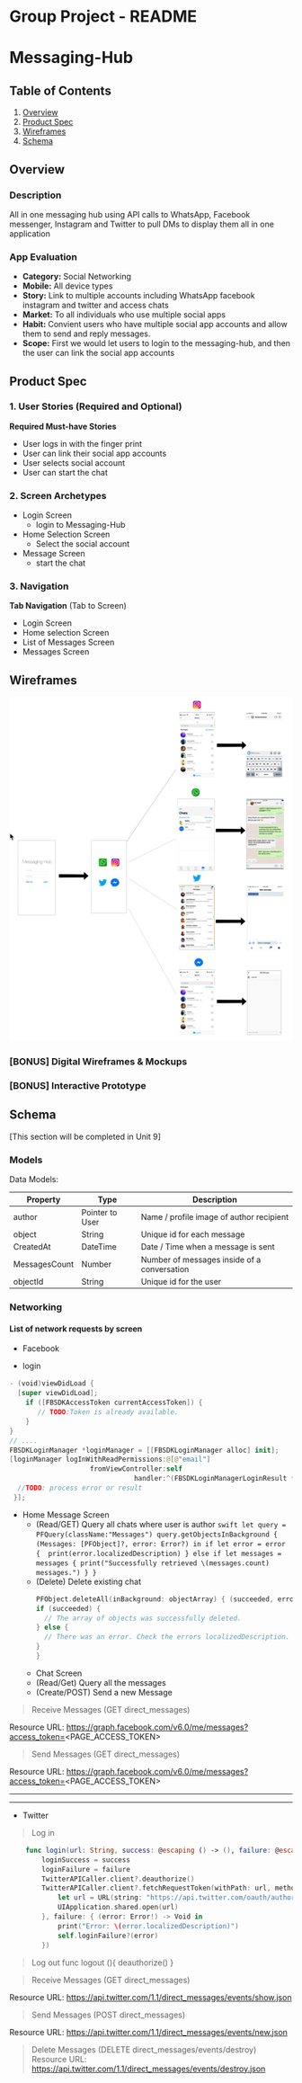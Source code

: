 # **Group Project - README**
# Messaging-Hub

## Table of Contents
1. [Overview](#Overview)
1. [Product Spec](#Product-Spec)
1. [Wireframes](#Wireframes)
2. [Schema](#Schema)

## Overview
### Description
All in one messaging hub using API calls to WhatsApp, Facebook messenger, Instagram and Twitter to pull DMs to display them all in one application
### App Evaluation

- **Category:** Social Networking
- **Mobile:** All device types
- **Story:** Link to multiple accounts including WhatsApp facebook instagram and twitter and access chats
- **Market:** To all individuals who use multiple social apps
- **Habit:** Convient users who have multiple social app accounts and allow them to send and reply messages.
- **Scope:** First we would let users to login to the messaging-hub, and then the user can link the social app accounts

## Product Spec

### 1. User Stories (Required and Optional)

**Required Must-have Stories**

*  User logs in with the finger print 
*  User can link their social app accounts
*  User selects social account 
*  User can start the chat


### 2. Screen Archetypes

* Login Screen
   * login to Messaging-Hub
* Home Selection Screen
    * Select the social account 
* Message Screen
   * start the chat

### 3. Navigation

**Tab Navigation** (Tab to Screen)

* Login Screen
* Home selection Screen
* List of Messages Screen
* Messages Screen



## Wireframes

![](Messaging-Hub.gif)


### [BONUS] Digital Wireframes & Mockups

### [BONUS] Interactive Prototype

## Schema 
[This section will be completed in Unit 9]
### Models
Data Models:


 | Property      | Type     | Description |
   | ------------- | -------- | ------------|
   | author        | Pointer to User|  Name / profile image of author recipient |
   | object        | String   | Unique id for each message |
   | CreatedAt       | DateTime | Date / Time when a message is sent |
   | MessagesCount | Number   | Number of messages inside of a conversation|
   | objectId    | String   | Unique id for the user |







### Networking
#### List of network requests by screen
 
* Facebook

- login
```swift
- (void)viewDidLoad {
  [super viewDidLoad];
    if ([FBSDKAccessToken currentAccessToken]) {
       // TODO:Token is already available.
    }
}
// ....
FBSDKLoginManager *loginManager = [[FBSDKLoginManager alloc] init];
[loginManager logInWithReadPermissions:@[@"email"]
                    fromViewController:self
                               handler:^(FBSDKLoginManagerLoginResult *result, NSError *error) {
  //TODO: process error or result
 }];
 ```
- Home Message Screen
   - (Read/GET)  Query all chats where user is author
         ```swift
         let query = PFQuery(className:"Messages")
         query.getObjectsInBackground { (Messages: [PFObject]?, error: Error?) in
            if let error = error { 
               print(error.localizedDescription)
            } else if let messages = messages {
               print("Successfully retrieved \(messages.count) messages.")
            }
         }
         ```
   - (Delete) Delete existing chat
      ```swift
      PFObject.deleteAll(inBackground: objectArray) { (succeeded, error) in
      if (succeeded) {
        // The array of objects was successfully deleted.
      } else {
        // There was an error. Check the errors localizedDescription.
      }
     }
  - Chat Screen
  - (Read/Get) Query all the messages
  - (Create/POST) Send a new Message

> Receive Messages (GET direct_messages)

Resource URL: https://graph.facebook.com/v6.0/me/messages?access_token=<PAGE_ACCESS_TOKEN>

> Send Messages (GET direct_messages)

Resource URL: https://graph.facebook.com/v6.0/me/messages?access_token=<PAGE_ACCESS_TOKEN>
 

 ----------------------------------------------------------------------------------------------------------------





 ----------------------------------------------------------------
 
 
 
* Twitter
 
> Log in 
```swift
    func login(url: String, success: @escaping () -> (), failure: @escaping (Error) -> ()){
        loginSuccess = success
        loginFailure = failure
        TwitterAPICaller.client?.deauthorize()
        TwitterAPICaller.client?.fetchRequestToken(withPath: url, method: "GET", callbackURL: URL(string: "alamoTwitter://oauth"),           scope: nil, success: { (requestToken: BDBOAuth1Credential!) -> Void in
            let url = URL(string: "https://api.twitter.com/oauth/authorize?oauth_token=\(requestToken.token!)")!
            UIApplication.shared.open(url)
        }, failure: { (error: Error!) -> Void in
            print("Error: \(error.localizedDescription)")
            self.loginFailure?(error)
        })
```

> Log out
  func logout (){
        deauthorize()
    }
 
> Receive Messages (GET direct_messages)

Resource URL: https://api.twitter.com/1.1/direct_messages/events/show.json

> Send Messages (POST direct_messages)

Resource URL: https://api.twitter.com/1.1/direct_messages/events/new.json

> Delete Messages (DELETE direct_messages/events/destroy)
Resource URL: https://api.twitter.com/1.1/direct_messages/events/destroy.json


      
      
        



